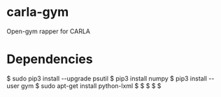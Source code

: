# carla-gym
Open-gym rapper for CARLA

# Dependencies
$ sudo pip3 install --upgrade psutil
$ pip3 install numpy
$ pip3 install --user gym
$ sudo apt-get install python-lxml
$
$
$
$
$

